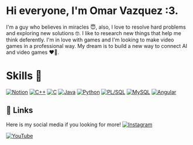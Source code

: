 
# Hi everyone, I'm Omar Vazquez :3.

I'm a guy who believes in miracles 😇, also, I love to resolve hard problems and exploring new solutions 🤓. I like to research new things that help me think deferently. I'm in love with games and I'm looking to make video games in a professional way. My dream is to build a new way to connect AI and video games ❤️👾.

# Skills 🤠
[![Notion](https://img.shields.io/badge/Notion-000000?style=for-the-badge&logo=notion&logoColor=white)](https://www.notion.so/)
[![C++](https://img.shields.io/badge/C++-00599C?style=for-the-badge&logo=c%2B%2B&logoColor=white)](https://isocpp.org/)
[![C](https://img.shields.io/badge/C-00599C?style=for-the-badge&logo=c&logoColor=white)](https://en.wikipedia.org/wiki/C_(programming_language))
[![Java](https://img.shields.io/badge/Java-007396?style=for-the-badge&logo=java&logoColor=white)](https://www.java.com/)
[![Python](https://img.shields.io/badge/Python-3776AB?style=for-the-badge&logo=python&logoColor=white)](https://www.python.org/)
[![PL/SQL](https://img.shields.io/badge/PL--SQL-F80000?style=for-the-badge&logo=oracle&logoColor=white)](https://docs.oracle.com/en/database/oracle/oracle-database/19/adfns/plsql-overview.html)
[![MySQL](https://img.shields.io/badge/MySQL-4479A1?style=for-the-badge&logo=mysql&logoColor=white)](https://www.mysql.com/)
[![Angular](https://img.shields.io/badge/Angular-DD0031?style=for-the-badge&logo=angular&logoColor=white)](https://angular.io/)
## 🔗 Links
Here is my social media if you looking for more!
[![Instagram](https://img.shields.io/badge/Instagram-E4405F?style=for-the-badge&logo=instagram&logoColor=white)](https://www.instagram.com/omarjv/)


[![YouTube](https://img.shields.io/badge/YouTube-FF0000?style=for-the-badge&logo=youtube&logoColor=white)](https://www.youtube.com/@Boringchange_JV)
